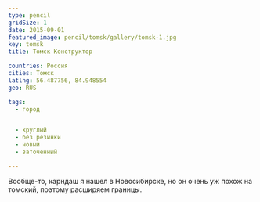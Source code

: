 ```yaml
---
type: pencil
gridSize: 1
date: 2015-09-01
featured_image: pencil/tomsk/gallery/tomsk-1.jpg
key: tomsk
title: Томск Конструктор

countries: Россия
cities: Томск
latlng: 56.487756, 84.948554
geo: RUS

tags:
  - город


  - круглый
  - без резинки
  - новый
  - заточенный

---
```


Вообще-то, карндаш я нашел в Новосибирске, но он очень уж похож на томский, поэтому расширяем границы.

